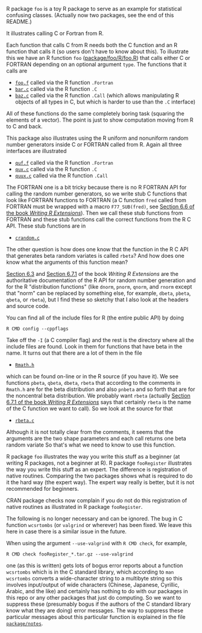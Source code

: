 R package `foo` is a toy R package to serve as an example for statistical
confusing classes.  (Actually now two packages, see the end of this README.)

It illustrates calling C or Fortran from R.

Each function that calls C from R needs both the C function and an R function
that calls it (so users don't have to know about this).  To illustrate this
we have an R function `foo` ([package/foo/R/foo.R](package/foo/R/foo.R))
that calls either C or FORTRAN depending on an optional argument `type`.
The functions that it calls are

 * [`foo.f`](package/foo/src/foo.f) called via the R function `.Fortran`
 * [`bar.c`](package/foo/src/bar.c) called via the R function `.C`
 * [`baz.c`](package/foo/src/baz.c) called via the R function `.Call`
     (which allows manipulating R objects of all types in
     C, but which is harder to use than the `.C` interface)

All of these functions do the same completely boring task (squaring the
elements of a vector).  The point is just to show computation moving from R
to C and back.

This package also illustrates using the R uniform and nonuniform random number
generators inside C or FORTRAN called from R.
Again all three interfaces are illustrated

 * [`quf.f`](package/foo/src/quf.f) called via the R function `.Fortran`
 * [`qux.c`](package/foo/src/qux.c) called via the R function `.C`
 * [`quux.c`](package/foo/src/quux.c) called via the R function `.Call`

The FORTRAN one is a bit tricky because there is no R FORTRAN API for calling
the random number generators, so we write stub C functions that look like
FORTRAN functions to FORTRAN (a C function `fred` called from FORTRAN must be
wrapped with a macro `F77_SUB(fred)`, see [Section 6.6 of the book *Writing R Extensions*](http://cran.us.r-project.org/doc/manuals/r-release/R-exts.html#Calling-C-from-FORTRAN-and-vice-versa)).  Then we call these stub functions from
FORTRAN and these stub functions call the correct functions from the R C API.
These stub functions are in

 * [`crandom.c`](package/foo/src/crandom.c)

The other question is how does one know that the function in the R C API
that generates beta random variates is called `rbeta`?  And how does one
know what the arguments of this function mean?

[Section 6.3](https://cloud.r-project.org/doc/manuals/r-release/R-exts.html#Random-numbers) and
[Section 6.7.1](https://cloud.r-project.org/doc/manuals/r-release/R-exts.html#Distribution-functions) of the book *Writing R Extensions* are the authoritative
documentation of the R API for random number generation and for the
R "distribution functions" (like ```dnorm```, ```pnorm```, ```qnorm```,
and ```rnorm``` except that "norm" can be replaced by something else,
for example, ```dbeta```, ```pbeta```, ```qbeta```, or ```rbeta```),
but I find these so sketchy that I also look at the headers and source code.

You can find all of the include files for R (the entire public API) by doing

    R CMD config --cppflags

Take off the `-I` (a C compiler flag) and the rest is the directory where
all the include files are found.  Look in them for functions that have beta
in the name.  It turns out that there are a lot of them in the file

 * [`Rmath.h`](https://svn.r-project.org/R/trunk/src/include/Rmath.h0.in)

which can be found on-line or in the R source (if you have it).  We see
functions `pbeta`, `qbeta`, `dbeta`, `rbeta` that according to the comments
in `Rmath.h` are for the beta distribution and also `pnbeta` and so forth
that are for the noncentral beta distribution.  We probably want `rbeta`
(actually [Section 6.7.1 of the book *Writing R Extensions*](https://cloud.r-project.org/doc/manuals/r-release/R-exts.html#Distribution-functions) says that
certainly ```rbeta``` is the name of the C function we want to call).
So we look at the source for that

 * [`rbeta.c`](https://svn.r-project.org/R/trunk/src/nmath/rbeta.c)

Although it is not totally clear from the comments, it seems that the arguments
are the two shape parameters and each call returns one beta random variate
So that's what we need to know to use this function.

R package `foo` illustrates the way you write this stuff as a beginner
(at writing R packages, not a beginner at R).
R package `fooRegister` illustrates the way you write this stuff as an expert.
The difference is registration of native routines.
Comparing the two packages shows what is required to do it the hard way
(the expert way).  The expert way really is better, but it is not recommended
for beginners.

CRAN package checks now complain if you do not do this registration of
native routines as illustrated in R package `fooRegister`.

The following is no longer necessary and can be ignored.
The bug in C function `wcsrtombs` (or `valgrind` or wherever) has been fixed.
We leave this here in case there is
a similar issue in the future.

When using the argument `--use-valgrind` with `R CMD check`, for example,
```
R CMD check fooRegister_*.tar.gz --use-valgrind
```
one (as this is written) gets lots of bogus error reports about a function
`wcsrtombs` which is in the C standard library, which according to
`man wcsrtombs` converts a wide-character string to a multibyte string so
this involves input/output of wide characters (Chinese, Japanese, Cyrillic,
Arabic, and the like) and certainly has nothing to do with our packages
in this repo or any other packages that just do computing.  So we want
to suppress these (presumably bogus if the authors of the C standard
library know what they are doing) error messages.  The way to suppress
these particular messages about this particular function is explained
in the file [`package/notes`](package/notes).
